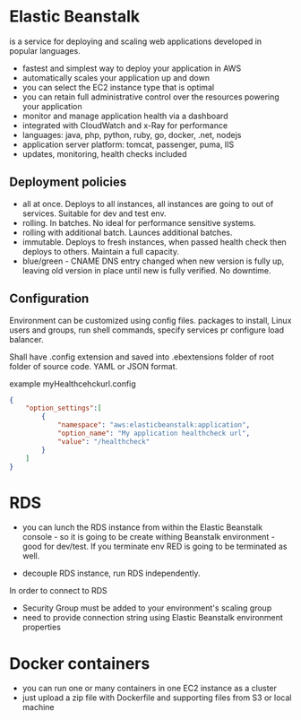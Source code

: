 # Elastic Beanstalk

is a service for deploying and scaling web applications developed in popular languages.

- fastest and simplest way to deploy your application in AWS
- automatically scales your application up and down
- you can select the EC2 instance type that is optimal
- you can retain full administrative control over the resources powering your application
- monitor and manage application health via a dashboard
- integrated with CloudWatch and x-Ray for performance
- languages: java, php, python, ruby, go, docker, .net, nodejs
- application server platform: tomcat, passenger, puma, IIS
- updates, monitoring, health checks included

## Deployment policies
- all at once. Deploys to all instances, all instances are going to out of services. Suitable for dev and test env.
- rolling. In batches. No ideal for performance sensitive systems. 
- rolling with additional batch. Launces additional batches.
- immutable. Deploys to fresh instances, when passed health check then deploys to others. Maintain a full capacity.
- blue/green - CNAME DNS entry changed when new version is fully up, leaving old version in place until new is fully verified. No downtime. 

## Configuration
Environment can be customized using config files. packages to install, Linux users and groups, run shell commands, specify services pr configure load balancer.


Shall have .config extension and saved into .ebextensions folder of root folder of source code. YAML or JSON format.

example myHealthcehckurl.config
```json
{
    "option_settings":[
        {
            "namespace": "aws:elasticbeanstalk:application",
            "option_name": "My application healthcheck url",
            "value": "/healthcheck"
        }
    ]
}
```

# RDS
- you can lunch the RDS instance from within the Elastic Beanstalk console - so it is going to be create withing Beanstalk environment - good for dev/test. If you terminate env RED is going to be terminated as well.

- decouple RDS instance, run RDS independently. 

In order to connect to RDS
- Security Group must be added to your environment's scaling group
- need to provide connection string using Elastic Beanstalk environment properties

# Docker containers
- you can run one or many containers in one EC2 instance as a cluster
- just upload a zip file with Dockerfile and supporting files from S3 or local machine